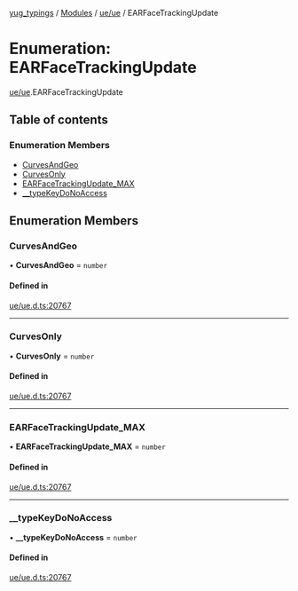 [yug_typings](../README.md) / [Modules](../modules.md) / [ue/ue](../modules/ue_ue.md) / EARFaceTrackingUpdate

# Enumeration: EARFaceTrackingUpdate

[ue/ue](../modules/ue_ue.md).EARFaceTrackingUpdate

## Table of contents

### Enumeration Members

- [CurvesAndGeo](ue_ue.EARFaceTrackingUpdate.md#curvesandgeo)
- [CurvesOnly](ue_ue.EARFaceTrackingUpdate.md#curvesonly)
- [EARFaceTrackingUpdate\_MAX](ue_ue.EARFaceTrackingUpdate.md#earfacetrackingupdate_max)
- [\_\_typeKeyDoNoAccess](ue_ue.EARFaceTrackingUpdate.md#__typekeydonoaccess)

## Enumeration Members

### CurvesAndGeo

• **CurvesAndGeo** = `number`

#### Defined in

[ue/ue.d.ts:20767](https://github.com/YugMetaverse/yug_typings/blob/25cad34/ue/ue.d.ts#L20767)

___

### CurvesOnly

• **CurvesOnly** = `number`

#### Defined in

[ue/ue.d.ts:20767](https://github.com/YugMetaverse/yug_typings/blob/25cad34/ue/ue.d.ts#L20767)

___

### EARFaceTrackingUpdate\_MAX

• **EARFaceTrackingUpdate\_MAX** = `number`

#### Defined in

[ue/ue.d.ts:20767](https://github.com/YugMetaverse/yug_typings/blob/25cad34/ue/ue.d.ts#L20767)

___

### \_\_typeKeyDoNoAccess

• **\_\_typeKeyDoNoAccess** = `number`

#### Defined in

[ue/ue.d.ts:20767](https://github.com/YugMetaverse/yug_typings/blob/25cad34/ue/ue.d.ts#L20767)
